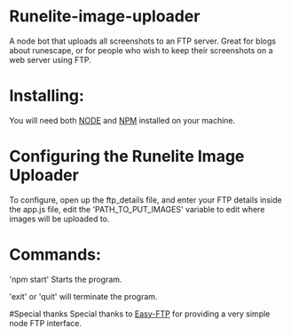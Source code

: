 # Runelite-image-uploader
A node bot that uploads all screenshots to an FTP server. Great for blogs about runescape, or for people who wish to keep their screenshots on a web server using FTP.


# Installing:
You will need both [NODE](https://nodejs.org/en/) and [NPM](https://www.npmjs.com/) installed on your machine.

# Configuring the Runelite Image Uploader
To configure, open up the ftp_details file, and enter your FTP details
inside the app.js file, edit the 'PATH_TO_PUT_IMAGES' variable to edit where images will be uploaded to.

# Commands:
'npm start' Starts the program.

'exit' or 'quit' will terminate the program.


#Special thanks
Special thanks to [Easy-FTP](https://github.com/humy2833/easy-ftp) for providing a very simple node FTP interface.
